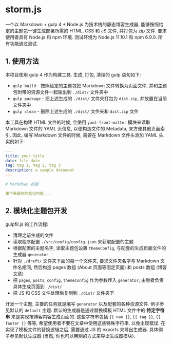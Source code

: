 # storm.js

一个以 Markdown + gulp 4 + Node.js 为技术栈的静态博客生成器, 能够按照给定的主题包一键生成部署所需的 HTML, CSS 和 JS 文件, 并打包为 zip 文件. 要求使用者具有 Node.js 和 npm 环境. 测试环境为 Node.js 11.10.1 和 npm 6.9.0. 所有功能通过测试.

## 1. 使用方法

本项目使用 gulp 4 作为构建工具. 生成, 打包, 清理的 gulp 语句如下:

- `gulp build` - 按照给定的主题包把 Markdown 文件转换为页面文件, 并和主题包附带的资源文件一起输出到 `./dist/` 文件夹中
- `gulp package` - 把上述生成的 `./dist/` 文件夹打包为 `dist.zip`, 并放置在当前文件夹中
- `gulp clean` - 删除上述生成的 `./dist/` 文件夹和 `dist.zip` 文件

本工具在构建 HTML 文件的时候, 会使用 `yaml-front-matter` 模块来读取 Markdown 文件的 YAML 头信息, 以便构造文件的 Metadata, 来方便其他页面索引. 因此, 编写 Markdown 文件的时候, 需要在 Markdown 文件头添加 YAML 头. 实例如下:

```yaml
---
title: your title
date: file date
tag: tag 1, tag 2, tag 3
description: a sample document
---

# Markdown 标题

接下来是你的笔记内容...
```

## 2. 模块化主题包开发

gulpfil.js 的工作流程:

- 清理之前生成的文件
- 读取程序配置 `./src/config/config.json` 来获取配置的主题
- 根据配置的主题名字, 读取主题包设置 `themeConfig`, 与配套的生成页面文件的生成器 `generator`
- 针对 `./draft/` 文件夹下面的每一个文件夹, 要求文件夹名字与 Markdown 文件名相同, 然后构造 pages 数组 (About 页面等固定页面) 和 posts 数组 (博客文章)
- 把 `pages`, `posts`, `config`, `themeConfig` 作为参数传入 `generator`, 由后者负责具体生成页面到 `./dist/`
- 把 JS 和 CSS 文件处理后复制到 `./dist/` 文件夹下

开发一个主题, 主要的任务就是编写 `generator` 以及配套的各种资源文件. 例子参见默认的 `default` 主题. 默认的生成器是通过替换模板 HTML 文件中的 **特定字符串** 来是实现按博客内容生成页面的. 这些字符串包括 `{{ nav }}`, `{{ tag }}`, `{{ footer }}` 等等, 希望使用者不要在文章中使用这些特殊字符串, 以免出现错误. 在实现了模板文件的替换逻辑之后, 需要通过 JS 的 exports 来导出生成器. 具体例子参见默认生成器 (当然, 你也可以用别的方式来导出生成器模块).
